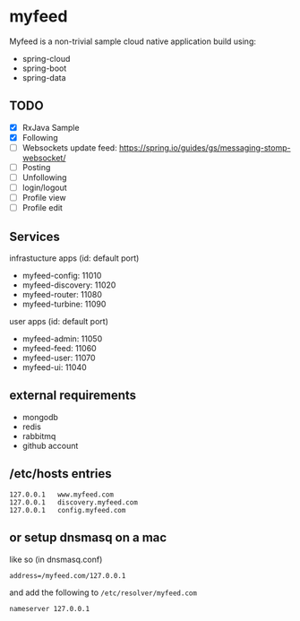 # myfeed
Myfeed is a non-trivial sample cloud native application build using:

* spring-cloud
* spring-boot
* spring-data

## TODO

- [X] RxJava Sample
- [X] Following
- [ ] Websockets update feed: https://spring.io/guides/gs/messaging-stomp-websocket/
- [ ] Posting
- [ ] Unfollowing
- [ ] login/logout
- [ ] Profile view
- [ ] Profile edit

## Services

infrastucture apps (id: default port)

* myfeed-config: 11010
* myfeed-discovery: 11020
* myfeed-router: 11080
* myfeed-turbine: 11090

user apps (id: default port)

* myfeed-admin: 11050
* myfeed-feed: 11060
* myfeed-user: 11070
* myfeed-ui: 11040

## external requirements

* mongodb
* redis
* rabbitmq
* github account

## /etc/hosts entries

    127.0.0.1   www.myfeed.com
    127.0.0.1   discovery.myfeed.com
    127.0.0.1   config.myfeed.com

## or setup dnsmasq on a mac

like so (in dnsmasq.conf)

    address=/myfeed.com/127.0.0.1

and add the following to `/etc/resolver/myfeed.com`

    nameserver 127.0.0.1

